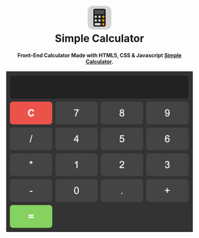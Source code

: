 
<h1 align="center">
  <br>
  <a href="http://www.amitmerchant.com/electron-markdownify"><img src="https://github.com/PabloASanch/SimpleCalculator/blob/main/calculator.png"></img></a>
  <br>
  Simple Calculator
  <br>
</h1>

<h4 align="center">Front-End Calculator Made with HTML5, CSS & Javascript <a href="http://electron.atom.io" target="_blank">Simple Calculator</a>.</h4>


![screenshot](https://github.com/PabloASanch/SimpleCalculator/blob/main/image.png)



